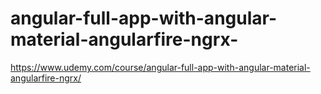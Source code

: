 # angular-full-app-with-angular-material-angularfire-ngrx-
https://www.udemy.com/course/angular-full-app-with-angular-material-angularfire-ngrx/
